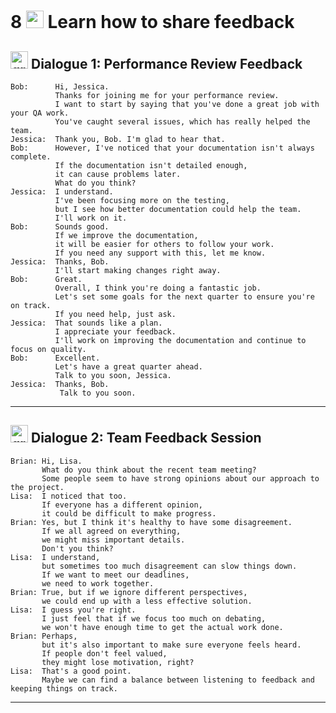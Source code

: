 # 8 <img width="28" height="28" src="https://img.icons8.com/color/28/great-britain.png" alt="great britain"/> Learn how to share feedback

## <img width="28" height="28" src="https://img.icons8.com/color/28/great-britain.png" alt="great britain"/> Dialogue 1: Performance Review Feedback

```
Bob:      Hi, Jessica.
          Thanks for joining me for your performance review.
          I want to start by saying that you've done a great job with your QA work.
          You've caught several issues, which has really helped the team.
Jessica:  Thank you, Bob. I'm glad to hear that.
Bob:      However, I've noticed that your documentation isn't always complete.
          If the documentation isn't detailed enough,
          it can cause problems later.
          What do you think?
Jessica:  I understand.
          I've been focusing more on the testing,
          but I see how better documentation could help the team.
          I'll work on it.
Bob:      Sounds good.
          If we improve the documentation,
          it will be easier for others to follow your work.
          If you need any support with this, let me know.
Jessica:  Thanks, Bob.
          I'll start making changes right away.
Bob:      Great.
          Overall, I think you're doing a fantastic job.
          Let's set some goals for the next quarter to ensure you're on track.
          If you need help, just ask.
Jessica:  That sounds like a plan.
          I appreciate your feedback.
          I'll work on improving the documentation and continue to focus on quality.
Bob:      Excellent.
          Let's have a great quarter ahead.
          Talk to you soon, Jessica.
Jessica:  Thanks, Bob.
           Talk to you soon.
```

---

## <img width="28" height="28" src="https://img.icons8.com/color/28/great-britain.png" alt="great britain"/>  Dialogue 2: Team Feedback Session

```
Brian: Hi, Lisa.
       What do you think about the recent team meeting?
       Some people seem to have strong opinions about our approach to the project.
Lisa:  I noticed that too.
       If everyone has a different opinion,
       it could be difficult to make progress.
Brian: Yes, but I think it's healthy to have some disagreement.
       If we all agreed on everything,
       we might miss important details.
       Don't you think?
Lisa:  I understand,
       but sometimes too much disagreement can slow things down.
       If we want to meet our deadlines,
       we need to work together.
Brian: True, but if we ignore different perspectives,
       we could end up with a less effective solution.
Lisa:  I guess you're right.
       I just feel that if we focus too much on debating,
       we won't have enough time to get the actual work done.
Brian: Perhaps,
       but it's also important to make sure everyone feels heard.
       If people don't feel valued,
       they might lose motivation, right?
Lisa:  That's a good point.
       Maybe we can find a balance between listening to feedback and keeping things on track.
```

---
